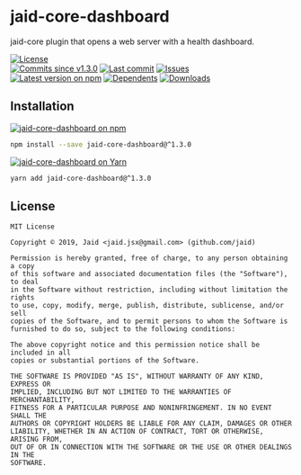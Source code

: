 # jaid-core-dashboard


jaid-core plugin that opens a web server with a health dashboard.

<a href="https://raw.githubusercontent.com/Jaid/jaid-core-dashboard/master/license.txt"><img src="https://img.shields.io/github/license/Jaid/jaid-core-dashboard?style=flat-square&color=success" alt="License"/></a>  
<a href="https://github.com/Jaid/jaid-core-dashboard/commits"><img src="https://img.shields.io/github/commits-since/Jaid/jaid-core-dashboard/v1.3.0?style=flat-square&logo=github&color=success" alt="Commits since v1.3.0"/></a> <a href="https://github.com/Jaid/jaid-core-dashboard/commits"><img src="https://img.shields.io/github/last-commit/Jaid/jaid-core-dashboard?style=flat-square&logo=github&color=red" alt="Last commit"/></a> <a href="https://github.com/Jaid/jaid-core-dashboard/issues"><img src="https://img.shields.io/github/issues/Jaid/jaid-core-dashboard?style=flat-square&logo=github&color=red" alt="Issues"/></a>  
<a href="https://npmjs.com/package/jaid-core-dashboard"><img src="https://img.shields.io/npm/v/jaid-core-dashboard?style=flat-square&logo=npm&label=latest%20version&color=success" alt="Latest version on npm"/></a> <a href="https://github.com/Jaid/jaid-core-dashboard/network/dependents"><img src="https://img.shields.io/librariesio/dependents/npm/jaid-core-dashboard?style=flat-square&logo=npm&color=red" alt="Dependents"/></a> <a href="https://npmjs.com/package/jaid-core-dashboard"><img src="https://img.shields.io/npm/dm/jaid-core-dashboard?style=flat-square&logo=npm&color=red" alt="Downloads"/></a>

## Installation
<a href="https://npmjs.com/package/jaid-core-dashboard"><img src="https://img.shields.io/badge/npm-jaid--core--dashboard-C23039?style=flat-square&logo=npm" alt="jaid-core-dashboard on npm"/></a>
```bash
npm install --save jaid-core-dashboard@^1.3.0
```
<a href="https://yarnpkg.com/package/jaid-core-dashboard"><img src="https://img.shields.io/badge/Yarn-jaid--core--dashboard-2F8CB7?style=flat-square&logo=yarn&logoColor=white" alt="jaid-core-dashboard on Yarn"/></a>
```bash
yarn add jaid-core-dashboard@^1.3.0
```





## License
```text
MIT License

Copyright © 2019, Jaid <jaid.jsx@gmail.com> (github.com/jaid)

Permission is hereby granted, free of charge, to any person obtaining a copy
of this software and associated documentation files (the "Software"), to deal
in the Software without restriction, including without limitation the rights
to use, copy, modify, merge, publish, distribute, sublicense, and/or sell
copies of the Software, and to permit persons to whom the Software is
furnished to do so, subject to the following conditions:

The above copyright notice and this permission notice shall be included in all
copies or substantial portions of the Software.

THE SOFTWARE IS PROVIDED "AS IS", WITHOUT WARRANTY OF ANY KIND, EXPRESS OR
IMPLIED, INCLUDING BUT NOT LIMITED TO THE WARRANTIES OF MERCHANTABILITY,
FITNESS FOR A PARTICULAR PURPOSE AND NONINFRINGEMENT. IN NO EVENT SHALL THE
AUTHORS OR COPYRIGHT HOLDERS BE LIABLE FOR ANY CLAIM, DAMAGES OR OTHER
LIABILITY, WHETHER IN AN ACTION OF CONTRACT, TORT OR OTHERWISE, ARISING FROM,
OUT OF OR IN CONNECTION WITH THE SOFTWARE OR THE USE OR OTHER DEALINGS IN THE
SOFTWARE.
```
